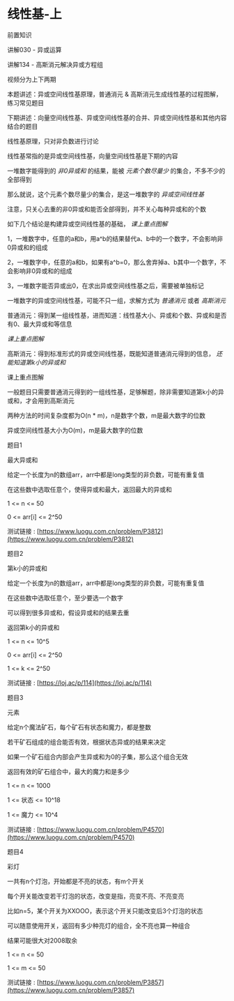 # 线性基-上

前置知识

讲解030 - 异或运算

讲解134 - 高斯消元解决异或方程组

视频分为上下两期

本题讲述：异或空间线性基原理，普通消元 & 高斯消元生成线性基的过程图解，练习常见题目

下期讲述：向量空间线性基、异或空间线性基的合并、异或空间线性基和其他内容结合的题目

线性基原理，只对非负数进行讨论

线性基常指的是异或空间线性基，向量空间线性基是下期的内容

一堆数字能得到的 _非0异或和_ 的结果，能被 _元素个数尽量少_ 的集合，不多不少的全部得到

那么就说，这个元素个数尽量少的集合，是这一堆数字的 _异或空间线性基_

注意，只关心去重的非0异或和能否全部得到，并不关心每种异或和的个数

如下几个结论是构建异或空间线性基的基础， _课上重点图解_

1，一堆数字中，任意的a和b，用a^b的结果替代a、b中的一个数字，不会影响非0异或和的组成

2，一堆数字中，任意的a和b，如果有a^b=0，那么舍弃掉a、b其中一个数字，不会影响非0异或和的组成

3，一堆数字能否异或出0，在求出异或空间线性基之后，需要被单独标记

一堆数字的异或空间线性基，可能不只一组，求解方式为  _普通消元_  或者  _高斯消元_

普通消元：得到某一组线性基，进而知道：线性基大小、异或和个数、异或和是否有0、最大异或和等信息

_课上重点图解_

高斯消元：得到标准形式的异或空间线性基，既能知道普通消元得到的信息， _还能知道第k小的异或和_

课上重点图解

一般题目只需要普通消元得到的一组线性基，足够解题，除非需要知道第k小的异或和，才会用到高斯消元

两种方法的时间复杂度都为O(n * m)，n是数字个数，m是最大数字的位数

异或空间线性基大小为O(m)，m是最大数字的位数

题目1

最大异或和

给定一个长度为n的数组arr，arr中都是long类型的非负数，可能有重复值

在这些数中选取任意个，使得异或和最大，返回最大的异或和

1 <= n <= 50

0 <= arr[i] <= 2^50

测试链接 : [https://www.luogu.com.cn/problem/P3812](https://www.luogu.com.cn/problem/P3812)

题目2

第k小的异或和

给定一个长度为n的数组arr，arr中都是long类型的非负数，可能有重复值

在这些数中选取任意个，至少要选一个数字

可以得到很多异或和，假设异或和的结果去重

返回第k小的异或和

1 <= n <= 10^5

0 <= arr[i] <= 2^50

1 <= k <= 2^50

测试链接 : [https://loj.ac/p/114](https://loj.ac/p/114)

题目3

元素

给定n个魔法矿石，每个矿石有状态和魔力，都是整数

若干矿石组成的组合能否有效，根据状态异或的结果来决定

如果一个矿石组合内部会产生异或和为0的子集，那么这个组合无效

返回有效的矿石组合中，最大的魔力和是多少

1 <= n <= 1000

1 <= 状态 <= 10^18

1 <= 魔力 <= 10^4

测试链接 : [https://www.luogu.com.cn/problem/P4570](https://www.luogu.com.cn/problem/P4570)

题目4

彩灯

一共有n个灯泡，开始都是不亮的状态，有m个开关

每个开关能改变若干灯泡的状态，改变是指，亮变不亮、不亮变亮

比如n=5，某个开关为XXOOO，表示这个开关只能改变后3个灯泡的状态

可以随意使用开关，返回有多少种亮灯的组合，全不亮也算一种组合

结果可能很大对2008取余

1 <= n <= 50

1 <= m <= 50

测试链接 : [https://www.luogu.com.cn/problem/P3857](https://www.luogu.com.cn/problem/P3857)

